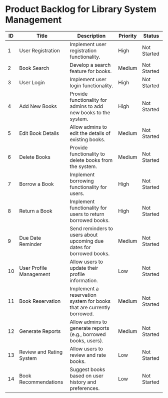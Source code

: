 # Product Backlog for Library System Management

| ID | Title                          | Description                                                          | Priority | Status      |
|----|--------------------------------|----------------------------------------------------------------------|----------|-------------|
| 1  | User Registration              | Implement user registration functionality.                           | High     | Not Started |
| 2  | Book Search                    | Develop a search feature for books.                                  | Medium   | Not Started |
| 3  | User Login                     | Implement user login functionality.                                  | High     | Not Started |
| 4  | Add New Books                  | Provide functionality for admins to add new books to the system.     | High     | Not Started |
| 5  | Edit Book Details              | Allow admins to edit the details of existing books.                  | Medium   | Not Started |
| 6  | Delete Books                   | Provide functionality to delete books from the system.               | Medium   | Not Started |
| 7  | Borrow a Book                  | Implement borrowing functionality for users.                         | High     | Not Started |
| 8  | Return a Book                  | Implement functionality for users to return borrowed books.          | High     | Not Started |
| 9  | Due Date Reminder              | Send reminders to users about upcoming due dates for borrowed books. | Medium   | Not Started |
| 10 | User Profile Management        | Allow users to update their profile information.                     | Low      | Not Started |
| 11 | Book Reservation               | Implement a reservation system for books that are currently borrowed.| Medium   | Not Started |
| 12 | Generate Reports               | Allow admins to generate reports (e.g., borrowed books, users).      | Medium   | Not Started |
| 13 | Review and Rating System       | Allow users to review and rate books.                                | Low      | Not Started |
| 14 | Book Recommendations           | Suggest books based on user history and preferences.                 | Low      | Not Started |
